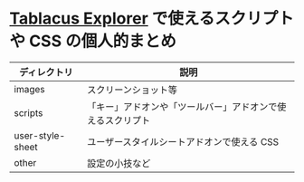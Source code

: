 # [Tablacus Explorer](https://tablacus.github.io/explorer.html) で使えるスクリプトや CSS の個人的まとめ

|ディレクトリ|説明|
|---|---|
|images|スクリーンショット等|
|scripts|「キー」アドオンや「ツールバー」アドオンで使えるスクリプト|
|user-style-sheet|ユーザースタイルシートアドオンで使える CSS|
|other|設定の小技など|
